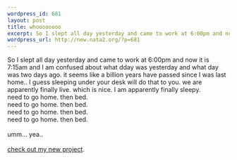 ```yaml
--- 
wordpress_id: 681
layout: post
title: whoooooooo
excerpt: So I slept all day yesterday and came to work at 6:00pm and now it is 7:15am and I am confused about what dday was yesterday and what day was two days ago. it seems like a billion years have passed since I was last home.. I guess sleeping under your desk will do that to you. we are apparently finally live. which is nice. I am apparently finally sleepy. need to go home. then bed. need to...
wordpress_url: http://new.nata2.org/?p=681
---
```

So I slept all day yesterday and came to work at 6:00pm and now it is 7:15am and I am confused about what dday was yesterday and what day was two days ago. it seems like a billion years have passed since I was last home.. I guess sleeping under your desk will do that to you. we are apparently finally live. which is nice. I am apparently finally sleepy. <br/>need to go home. then bed. <br/>need to go home. then bed. <br/>need to go home. then bed. <br/>need to go home. then bed. <br/><br/>umm... yea.. <br/><br/><a href="http://submissions.versionfest.org">check out my new project</a>.

